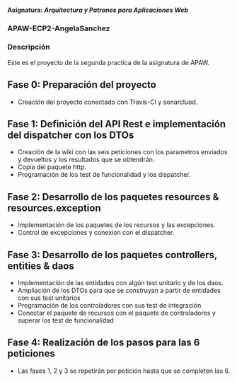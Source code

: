 #### Asignatura: *Arquitectura y Patrones para Aplicaciones Web*

### APAW-ECP2-AngelaSanchez
### Descripción
Este es el proyecto de la segunda practica de la asignatura de APAW.

## Fase 0: Preparación del proyecto
- Creación del proyecto conectado con Travis-CI y sonarcluod.

## Fase 1: Definición del API Rest e implementación del dispatcher con los DTOs
- Creación de la wiki con las seis peticiones con los parametros enviados y devueltos y los resultados que se obtendrán. 
- Copia del paquete http.
- Programación de los test de funcionalidad y los dispatcher. 

## Fase 2: Desarrollo de los paquetes resources & resources.exception
- Implementación de los paquetes de los recursos y las excepciones.
- Control de excepciones y conexion con el dispatcher. 

## Fase 3: Desarrollo de los paquetes controllers, entities & daos
- Implementación de las entidades con algún test unitario y de los daos.
- Ampliación de los DTOs para que se construyan a partir de entidades con sus test unitarios
- Programación de los controladores con sus test de integración
- Conectar el paquete de recursos con el paquete de controladores y superar los test de funcionalidad

## Fase 4: Realización de los pasos para las 6 peticiones
- Las fases 1, 2 y 3 se repetirán por petición hasta que se completen las 6. 